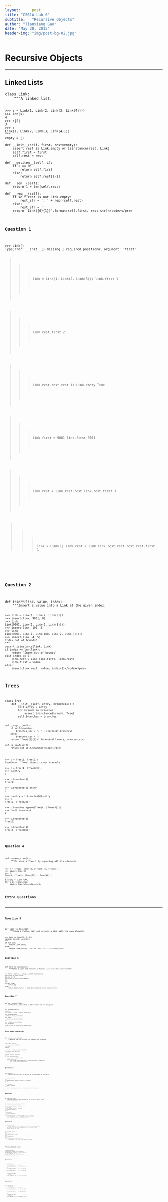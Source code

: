 ```yaml
---
layout:     post
title: "CS61A-Lab 6"
subtitle:   "Recursive Objects"
author: "Tianxiang Gao"
date: "May 28, 2015"
header-img: "img/post-bg-02.jpg"
---
```

<h1>Recursive Objects</h1>
<hr>
<h2>Linked Lists</h2>
<pre><code>class Link:
    """A linked list.

    >>> s = Link(1, Link(2, Link(3, Link(4))))
    >>> len(s)
    4
    >>> s[2]
    3
    >>> s
    Link(1, Link(2, Link(3, Link(4))))
    """
    empty = ()

    def __init__(self, first, rest=empty):
        assert rest is Link.empty or isinstance(rest, Link)
        self.first = first
        self.rest = rest

    def __getitem__(self, i):
        if i == 0:
            return self.first
        else:
            return self.rest[i-1]

    def __len__(self):
        return 1 + len(self.rest)

    def __repr__(self):
        if self.rest is not Link.empty:
            rest_str = ', ' + repr(self.rest)
        else:
            rest_str = ''
        return 'Link({0}{1})'.format(self.first, rest_str)</code></pre>
<h3>Question 1</h3>
<pre><code>>>> Link()
TypeError: __init__() missing 1 required positional argument: 'first'

>>> link = Link(1, Link(2, Link(3)))
>>> link.first
1

>>> link.rest.first
2

>>> link.rest.rest.rest is Link.empty
True

>>> link.first = 9001
>>> link.first
9001

>>> link.rest = link.rest.rest
>>> link.rest.first
3

>>> link = Link(1)
>>> link.rest = link
>>> link.rest.rest.rest.rest.first
1</code></pre>

<h3>Question 2</h3>
<pre><code>def insert(link, value, index):
    """Insert a value into a Link at the given index.

    >>> link = Link(1, Link(2, Link(3)))
    >>> insert(link, 9001, 0)
    >>> link
    Link(9001, Link(1, Link(2, Link(3))))
    >>> insert(link, 100, 2)
    >>> link
    Link(9001, Link(1, Link(100, Link(2, Link(3)))))
    >>> insert(link, 4, 5)
    Index out of bounds!
    """
    assert isinstance(link, Link)
    if index >= len(link):
        return 'Index out of bounds'
    elif index == 0:
        link.rest = Link(link.first, link.rest)
        link.first = value
    else:
        insert(link.rest, value, index-1)</code></pre>

<h2>Trees</h2>
<pre><code>class Tree:
    def __init__(self, entry, branches=()):
        self.entry = entry
        for branch in branches:
            assert isinstance(branch, Tree)
        self.branches = branches

    def __repr__(self):
        if self.branches:
            branches_str = ', ' + repr(self.branches)
        else:
            branches_str = ''
        return 'Tree({0}{1})'.format(self.entry, branches_str)

    def is_leaf(self):
        return not self.branches</code></pre>

<pre><code>>>> t = Tree(1, Tree(2))
TypeError: 'Tree' object is not iterable

>>> t = Tree(1, [Tree(2)])
>>> t.entry
1

>>> t.branches[0]
Tree(2)

>>> t.branches[0].entry
2

>>> t.entry = t.branches[0].entry
>>> t
Tree(2, [Tree(2)])

>>> t.branches.append(Tree(4, [Tree(8)]))
>>> len(t.branches)
2

>>> t.branches[0]
Tree(2)

>>> t.branches[1]
Tree(4, [Tree(8)])</code></pre>

<h3>Question 4</h3>
<pre><code>def square_tree(t):
    """Mutates a Tree t by squaring all its elements.

    >>> t = Tree(1, [Tree(3, [Tree(5)]), Tree(7)])
    >>> square_tree(t)
    >>> t
    Tree(1, [Tree(9, [Tree(25)]), Tree(49)])
    """
    t.entry = t.entry**2
    for b in t.branches:
        square_tree(b)</code></pre>

<h2>Extra Questions</h2>
<hr>
<h3>Question 5</h3>
<pre><code>def list_to_link(lst):
    """Takes a Python list and returns a Link with the same elements.

    >>> list_to_link([1, 2, 3])
    Link(1, Link(2, Link(3)))
    """
    if not lst:
        return Link.empty
    else:
        return Link(lst[0], list_to_link(lst[1:]))</code></pre>

<h3>Question 6</h3>
<pre><code>def link_to_list(link):
    """Takes a Link and returns a Python list with the same elements.

    >>> link = Link(1, Link(2, Link(3, Link(4))))
    >>> link_to_list(link)
    [1, 2, 3, 4]
    >>> link_to_list(Link.empty)
    []
    """
    if not link:
        return []
    else:
        return [link.first] + link_to_list(link.rest)</code></pre>

<h3>Question 7</h3>
<pre><code>def my_reverse(link):
    """Returns a Link that is the reverse of the original.

    >>> reverse(Link(1))
    Link(1)
    >>> link = Link(1, Link(2, Link(3)))
    >>> reverse(link)
    Link(3, Link(2, Link(1)))
    >>> link
    Link(1, Link(2, Link(3)))
    """
    lst = link_to_list(link)
    lst.reverse()
    return list_to_link(lst)</code></pre>

<h4>Extra <code>mutate_reverse(link)</code></h4>
<pre><code>def mutate_reverse(link):
    """Mutates the Link so that its elements are reversed.

    >>> link = Link(1)
    >>> mutate_reverse(link)
    >>> link
    Link(1)

    >>> link = Link(1, Link(2, Link(3)))
    >>> mutate_reverse(link)
    >>> link
    Link(3, Link(2, Link(1)))
    """
    if link and link.rest:
        mutate_reverse(link.rest)
        while link.rest:
            link.first, link.rest.first = link.rest.first, link.first
            link = link.rest</code></pre>
<h3>Question 8</h3>
<pre><code>def leaves(t):
    """Returns a list of all the entries of the leaf nodes of the Tree t.

    >>> leaves(Tree(1))
    [1]
    >>> leaves(Tree(1, [Tree(2, [Tree(3)]), Tree(4)]))
    [3, 4]
    """
    if t.is_leaf():
        return [t.entry]
    else:
        return sum([leaves(b) for b in t.branches], [])</code></pre>

<h3>Question 9</h3>
<pre><code>def cumulative_sum(t):
    """Return a new Tree, where each entry is the sum of all entries in the
    corresponding subtree of t.

    >>> t = Tree(1, [Tree(3, [Tree(5)]), Tree(7)])
    >>> cumulative = cumulative_sum(t)
    >>> t
    Tree(1, [Tree(3, [Tree(5)]), Tree(7)])
    >>> cumulative
    Tree(16, [Tree(8, [Tree(5)]), Tree(7)])
    >>> cumulative_sum(Tree(1))
    Tree(1)
    """
    if t.is_leaf():
        return Tree(t.entry)
    else:
        cumulative_branches = [cumulative_sum(b) for b in t.branches]
        entry = sum([b.entry for b in cumulative_branches]) + t.entry
        return Tree(entry, cumulative_branches)</code></pre>

<h3>Question 10</h3>
<pre><code>def same_shape(t1, t2):
    """Returns whether two Trees t1, t2 have the same shape. Two trees have the
    same shape if they have the same number of branches and each of their
    children have the same shape.

    >>> t, s = Tree(1), Tree(3)
    >>> same_shape(t, t)
    True
    >>> same_shape(t, s)
    True
    >>> t = Tree(1, [Tree(2), Tree(3)])
    >>> same_shape(t, s)
    False
    >>> s = cumulative_sum(t)
    >>> same_shape(t, s)
    True
    """
    return len(t1.branches)==len(t2.branches) and \
           all(same_shape(b1, b2) for b1, b2 in zip(t1.branches, t2.branches))
</code></pre>

<h2>Folding Linked Lists</h2>
**recursive list**
<code>Link(1, Link(2, Link(3, Link(4,Link(5)))))</code>
**right fold**, where <code>z</code> is initial value
<code>f(1, f(2, f(3, f(4, f(5, z)))))</code>
**left fold**, which is equivalent to <code>reduce</code>
<code>f(f(f(f(f(z, 1), 2), 3), 4), 5)</code>

<h3>Question 11</h3>
<pre><code>def foldl(link, fn, z):
    """ Left fold
    >>> lst = Link(3, Link(2, Link(1)))
    >>> foldl(lst, sub, 0) # (((0 - 3) - 2) - 1)
    -6
    >>> foldl(lst, add, 0) # (((0 + 3) + 2) + 1)
    6
    >>> foldl(lst, mul, 1) # (((1 * 3) * 2) * 1)
    6
    """
    if link is Link.empty:
        return z
    return foldl(link.rest, fn, fn(z, link.first))</code></pre>

<h3>Question 12</h3>
<pre><code>def foldr(link, fn, z):
    """ Right fold
    >>> lst = Link(3, Link(2, Link(1)))
    >>> foldr(lst, sub, 0) # (3 - (2 - (1 - 0)))
    2
    >>> foldr(lst, add, 0) # (3 + (2 + (1 + 0)))
    6
    >>> foldr(lst, mul, 1) # (3 * (2 * (1 * 1)))
    6
    """
    if link is Link.empty:
        return z
    return fn(link.first, foldr(link.rest, fn, z))</code></pre>

